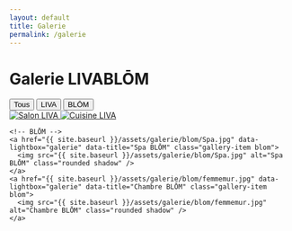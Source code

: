 ```yaml
---
layout: default
title: Galerie
permalink: /galerie
---
```


<div class="bg-black text-white min-h-screen px-4 py-8 text-center">

  <h1 class="text-3xl font-bold mb-6">Galerie LIVABLŌM</h1>

  <!-- BOUTONS DE FILTRE -->
  <div class="flex justify-center space-x-4 mb-8">
    <button onclick="filterGallery('all')" class="filter-btn bg-white text-black px-4 py-2 rounded-full hover:bg-gray-300">Tous</button>
    <button onclick="filterGallery('liva')" class="filter-btn bg-white text-black px-4 py-2 rounded-full hover:bg-gray-300">LIVA</button>
    <button onclick="filterGallery('blom')" class="filter-btn bg-white text-black px-4 py-2 rounded-full hover:bg-gray-300">BLŌM</button>
  </div>

  <!-- GALERIE -->
  <div class="grid grid-cols-2 md:grid-cols-4 gap-4" id="gallery">
    <!-- LIVA -->
    <a href="{{ site.baseurl }}/assets/galerie/liva/salon1.jpg" data-lightbox="galerie" data-title="Salon LIVA" class="gallery-item liva">
      <img src="{{ site.baseurl }}/assets/galerie/liva/salon1.jpg" alt="Salon LIVA" class="rounded shadow" />
    </a>
    <a href="{{ site.baseurl }}/assets/galerie/liva/chaise.jpg" data-lightbox="galerie" data-title="Cuisine LIVA" class="gallery-item liva">
      <img src="{{ site.baseurl }}/assets/galerie/liva/chaise.jpg" alt="Cuisine LIVA" class="rounded shadow" />
    </a>

    <!-- BLŌM -->
    <a href="{{ site.baseurl }}/assets/galerie/blom/Spa.jpg" data-lightbox="galerie" data-title="Spa BLŌM" class="gallery-item blom">
      <img src="{{ site.baseurl }}/assets/galerie/blom/Spa.jpg" alt="Spa BLŌM" class="rounded shadow" />
    </a>
    <a href="{{ site.baseurl }}/assets/galerie/blom/femmemur.jpg" data-lightbox="galerie" data-title="Chambre BLŌM" class="gallery-item blom">
      <img src="{{ site.baseurl }}/assets/galerie/blom/femmemur.jpg" alt="Chambre BLŌM" class="rounded shadow" />
    </a>
  </div>

</div>

<script>
  function filterGallery(category) {
    const items = document.querySelectorAll('.gallery-item');
    items.forEach(item => {
      if (category === 'all') {
        item.style.display = 'block';
      } else {
        item.style.display = item.classList.contains(category) ? 'block' : 'none';
      }
    });
  }
</script>
